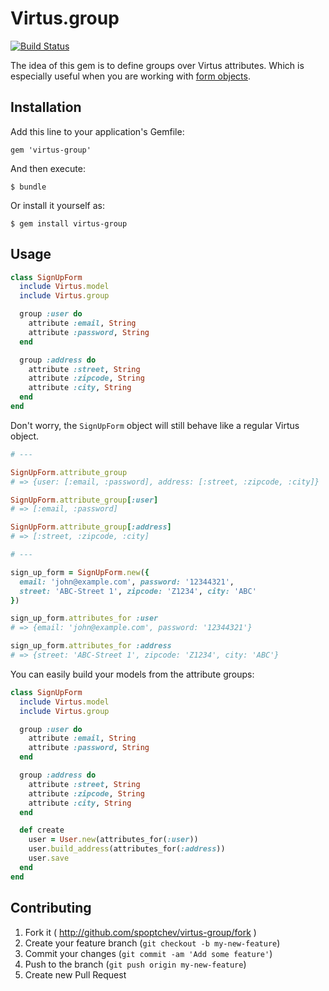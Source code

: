 # Virtus.group

[![Build Status](https://travis-ci.org/spoptchev/virtus-group.png?branch=master)](https://travis-ci.org/spoptchev/virtus-group)

The idea of this gem is to define groups over Virtus attributes.
Which is especially useful when you are working with [form objects](http://blog.codeclimate.com/blog/2012/10/17/7-ways-to-decompose-fat-activerecord-models/).

## Installation

Add this line to your application's Gemfile:

    gem 'virtus-group'

And then execute:

    $ bundle

Or install it yourself as:

    $ gem install virtus-group

## Usage

```ruby
class SignUpForm
  include Virtus.model
  include Virtus.group

  group :user do
    attribute :email, String
    attribute :password, String
  end

  group :address do
    attribute :street, String
    attribute :zipcode, String
    attribute :city, String
  end
end
```

Don't worry, the `SignUpForm` object will still behave like a regular Virtus object.

```ruby
# ---

SignUpForm.attribute_group
# => {user: [:email, :password], address: [:street, :zipcode, :city]}

SignUpForm.attribute_group[:user]
# => [:email, :password]

SignUpForm.attribute_group[:address]
# => [:street, :zipcode, :city]

# ---

sign_up_form = SignUpForm.new({
  email: 'john@example.com', password: '12344321',
  street: 'ABC-Street 1', zipcode: 'Z1234', city: 'ABC'
})

sign_up_form.attributes_for :user
# => {email: 'john@example.com', password: '12344321'}

sign_up_form.attributes_for :address
# => {street: 'ABC-Street 1', zipcode: 'Z1234', city: 'ABC'}
```

You can easily build your models from the attribute groups:

```ruby
class SignUpForm
  include Virtus.model
  include Virtus.group

  group :user do
    attribute :email, String
    attribute :password, String
  end

  group :address do
    attribute :street, String
    attribute :zipcode, String
    attribute :city, String
  end

  def create
    user = User.new(attributes_for(:user))
    user.build_address(attributes_for(:address))
    user.save
  end
end
```



## Contributing

1. Fork it ( http://github.com/spoptchev/virtus-group/fork )
2. Create your feature branch (`git checkout -b my-new-feature`)
3. Commit your changes (`git commit -am 'Add some feature'`)
4. Push to the branch (`git push origin my-new-feature`)
5. Create new Pull Request


